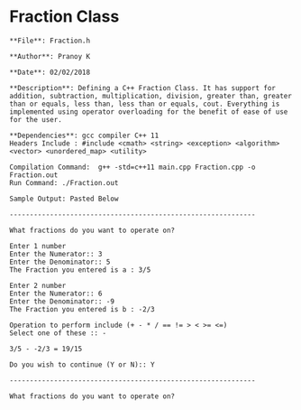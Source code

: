 # Fraction Class


    **File**: Fraction.h

    **Author**: Pranoy K

    **Date**: 02/02/2018

    **Description**: Defining a C++ Fraction Class. It has support for addition, subtraction, multiplication, division, greater than, greater than or equals, less than, less than or equals, cout. Everything is implemented using operator overloading for the benefit of ease of use for the user.

    **Dependencies**: gcc compiler C++ 11
    Headers Include : #include <cmath> <string> <exception> <algorithm> <vector> <unordered_map> <utility>

    Compilation Command:  g++ -std=c++11 main.cpp Fraction.cpp -o Fraction.out
    Run Command: ./Fraction.out

    Sample Output: Pasted Below

    -------------------------------------------------------------

    What fractions do you want to operate on?

    Enter 1 number
    Enter the Numerator:: 3
    Enter the Denominator:: 5
    The Fraction you entered is a : 3/5

    Enter 2 number
    Enter the Numerator:: 6
    Enter the Denominator:: -9
    The Fraction you entered is b : -2/3

    Operation to perform include (+ - * / == != > < >= <=) 
    Select one of these :: -

    3/5 - -2/3 = 19/15

    Do you wish to continue (Y or N):: Y

    -------------------------------------------------------------

    What fractions do you want to operate on?